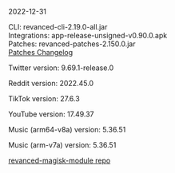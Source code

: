 2022-12-31
  
CLI: revanced-cli-2.19.0-all.jar  
Integrations: app-release-unsigned-v0.90.0.apk  
Patches: revanced-patches-2.150.0.jar  
[Patches Changelog](https://github.com/revanced/revanced-patches/releases/tag/v2.150.0)  

Twitter version: 9.69.1-release.0  

Reddit version: 2022.45.0  

TikTok version: 27.6.3  

YouTube version: 17.49.37  

Music (arm64-v8a) version: 5.36.51  

Music (arm-v7a) version: 5.36.51  

[revanced-magisk-module repo](https://github.com/j-hc/revanced-magisk-module)
